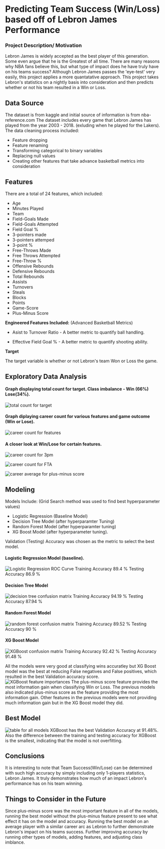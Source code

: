 # Predicting Team Success (Win/Loss) based off of Lebron James Performance   
### Project Description/ Motivation
Lebron James is widely accepted as the best player of this generation. Some even argue that he is the Greatest of all time. 
There are many reasons why NBA fans believe this, but what type of impact does he have truly have on his teams success? Although Lebron James passes the 'eye-test' very easily, this project applies a more quantatative approach. This project takes Lebron's statistics on a nightly basis into consideration and then predicts whether or not his team resulted in a Win or Loss. 

## **Data Source** 

The dataset is from kaggle and initial source of information is from nba-reference.com
The dataset includes every game that Lebron James has played from the year 2003 - 2018. (exluding when he played for the Lakers).
The data cleaning process included:
* Feature dropping 
* Feature renaming 
* Transforming categorical to binary variables 
* Replacing null values 
* Creating other features that take advance basketball metrics into consideration

## **Features** 
There are a total of 24 features, which included:

* Age 
* Minutes Played 
* Team 
* Field-Goals Made 
* Field-Goals Attempted 
* Field Goal % 
* 3-pointers made 
* 3-pointers attemped 
* 3-point % 
* Free-Throws Made 
* Free Throws Attempted 
* Free-Throw % 
* Offensive Rebounds 
* Defensive Rebounds 
* Total Rebounds 
* Assists 
* Turnovers 
* Steals 
* Blocks 
* Points 
* Game-Score 
* Plus-Minus Score

 **Engineered Features Included:** (Advanced Basketball Metrics)

* Asist to Turnover Ratio - A better metric to quantify ball handling.

* Effective Field Goal % - A better metric to quantify shooting ability. 


 **Target**

The target variable is whether or not Lebron's team Won or Loss the game.  

## **Exploratory Data Analysis**

#### Graph displaying total count for target. Class imbalance - Win (66%) Lose(34%).
![total count for target](./pics/total_win_lose_count.png "total count for target")

#### Graph diplaying career count for various features and game outcome (Win or Lose).
![career count for features](./pics/career_count_for_features.png "career count for features vs game outcome")

#### A closer look at Win/Lose for certain features.
![career count for 3pm](./pics/career_3PM_win_lose.png "career count for 3pm vs game outcome")

![career count for FTA](./pics/career_free_throw_win_lose.png "career count for FTA")

![career average for plus-minus score](./pics/career_plus_minus_average.png "career average plus-minus for gameoutcome")


## **Modeling**
Models Include: (Grid Search method was used to find best hyperparameter values) 
* Logistic Regression (Baseline Model) 
* Decision Tree Model (after hyperparamter Tuning) 
* Random Forest Model (after hyperparamter tuning) 
* XG Boost Model (after hyperparameter tuning). 

Validation (Testing) Accuracy was chosen as the metric to select the best model. 

#### Logistic Regression Model (baseline).
![Logistic Regression ROC Curve](./pics/roc_curve_logistic_regrssion.png "Logistic Regression ROC Curve")
Training Accuracy 89.4 % Testing Accuracy 86.9 %
#### Decision Tree Model 
![decision tree confusion matrix](./pics/decision_tree_confusion_matrix_final.png)
Training Accuracy 94.19 % Testing Accuracy 87.94 %
#### Random Forest Model
![random forest confusion matrix](./pics/Random_Forest_Confusion_matrix_final.png)
Training Accuracy 89.52 % Testing Accuracy 90 %
#### XG Boost Model 
![XGBoost confusion matrix](./pics/XGBoost_Confusion_Matrix.png)
Training Accuracy 92.42 % Testing Accuracy 91.48 %

All the models were very good at classifying wins accuratley but XG Boost model was the best at reducing False negatives and False positives, which resulted in the best Validation accuracy score. 
![XGBoost feature importances](./pics/XGBoost_feature_importance.png)
The plus-minus score feature provides the most information gain when classifying Win or Loss. The previous models also indicated plus-minus score as the feature providing the most information gain. Other features in the previous models were not providing much information gain but in the XG Boost model they did.  
## **Best Model** 
![table for all models](./pics/Table_All_Models.png)
XGBoost has the best Validation Accuracy at 91.48%. Also the difference between the training and testing accuracy for XGBoost is the smallest, indicating that the model is not overfitting. 
## **Conclusions**
It is interesting to note that Team Success(Win/Lose) can be determined with such high accuracy by simply including only 1-players statistics, Lebron James. It truly demonstrates how much of an impact Lebron's performance has on his team winning. 

## **Things to Consider in the Future**
Since plus-minus score was the most important feature in all of the models, running the best model without the plus-minus feature present to see what effect it has on the model and accuracy. 
Running the best model on an average player with a similar career arc as Lebron to further demonstrate Lebron's impact on his teams success.
Further improving accuracy by running other types of models, adding features, and adjusting class imblance.

